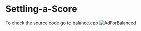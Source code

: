 # Settling-a-Score
To check the source code go to balance.cpp
![AdForBalanced](https://user-images.githubusercontent.com/97003952/208840391-3a778528-d1a9-4179-8dcc-54e899e76fe2.png)
